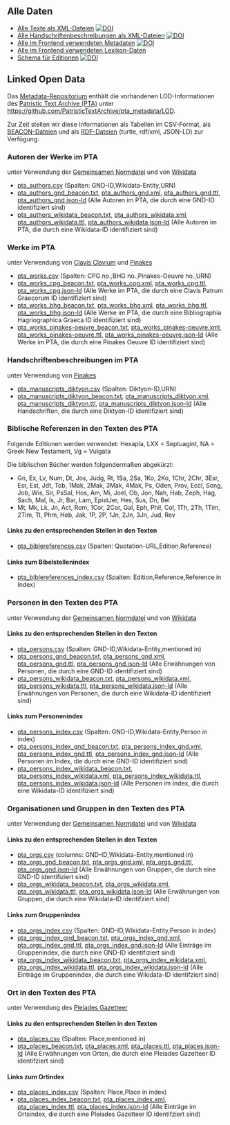 ## Alle Daten

- [Alle Texte als XML-Dateien](https://github.com/PatristicTextArchive/pta_data) [![DOI](https://zenodo.org/badge/DOI/10.5281/zenodo.4066796.svg)](https://doi.org/10.5281/zenodo.4066796)
- [Alle Handschriftenbeschreibungen als XML-Dateien](https://github.com/PatristicTextArchive/pta_manuscripts) [![DOI](https://zenodo.org/badge/DOI/10.5281/zenodo.7595081.svg)](https://doi.org/10.5281/zenodo.7595081)
- [Alle im Frontend verwendeten Metadaten](https://github.com/PatristicTextArchive/pta_metadata) [![DOI](https://zenodo.org/badge/DOI/10.5281/zenodo.6822080.svg)](https://doi.org/10.5281/zenodo.6822080)
- [Alle im Frontend verwendeten Lexikon-Daten](https://github.com/PatristicTextArchive/pta_lexika)
- [Schema für Editionen](https://github.com/PatristicTextArchive/Schema) [![DOI](https://zenodo.org/badge/DOI/10.5281/zenodo.3737666.svg)](https://doi.org/10.5281/zenodo.3737666)


## Linked Open Data

Das [Metadata-Repositorium](https://github.com/PatristicTextArchive/pta_metadata) enthält die vorhandenen LOD-Informationen des [Patristic Text Archive (PTA)](https://pta.bbaw.de) unter <https://github.com/PatristicTextArchive/pta_metadata/LOD>. 

Zur Zeit stellen wir diese Informationen als Tabellen im CSV-Format, als [BEACON-Dateien](https://gbv.github.io/beaconspec/beacon.html) und als [RDF-Dateien](https://www.w3.org/RDF/) (turtle, rdf/xml, JSON-LD) zur Verfügung.

### Autoren der Werke im PTA
unter Verwendung der [Gemeinsamen Normdatei](http://d-nb.info/gnd/) und von [Wikidata](https://www.wikidata.org/)

- [pta_authors.csv](https://github.com/PatristicTextArchive/pta_metadata/blob/main/LOD/pta_authors.csv) (Spalten: GND-ID,Wikidata-Entity,URN)
- [pta_authors_gnd_beacon.txt](https://github.com/PatristicTextArchive/pta_metadata/blob/main/LOD/pta_authors_gnd_beacon.txt), [pta_authors_gnd.xml](https://github.com/PatristicTextArchive/pta_metadata/blob/main/LOD/pta_authors_gnd.xml), [pta_authors_gnd.ttl](https://github.com/PatristicTextArchive/pta_metadata/blob/main/LOD/pta_authors_gnd.ttl), [pta_authors_gnd.json-ld](https://github.com/PatristicTextArchive/pta_metadata/blob/main/LOD/pta_authors_gnd.json-ld) (Alle Autoren im PTA, die durch eine GND-ID identifiziert sind)
- [pta_authors_wikidata_beacon.txt](pta_authors_wikidata_beacon.txt), [pta_authors_wikidata.xml](https://github.com/PatristicTextArchive/pta_metadata/blob/main/LOD/pta_authors_wikidata.xml), [pta_authors_wikidata.ttl](https://github.com/PatristicTextArchive/pta_metadata/blob/main/LOD/pta_authors_wikidata.ttl), [pta_authors_wikidata.json-ld](https://github.com/PatristicTextArchive/pta_metadata/blob/main/LOD/pta_authors_wikidata.json-ld) (Alle Autoren im PTA, die durch eine Wikidata-ID identifiziert sind)

### Werke im PTA
unter Verwendung von [Clavis Clavium](https://clavis.brepols.net/clacla) und [Pinakes](https://pinakes.irht.cnrs.fr)

- [pta_works.csv](https://github.com/PatristicTextArchive/pta_metadata/blob/main/LOD/pta_works.csv) (Spalten: CPG no.,BHG no.,Pinakes-Oeuvre no.,URN)
- [pta_works_cpg_beacon.txt](https://github.com/PatristicTextArchive/pta_metadata/blob/main/LOD/pta_works_cpg_beacon.txt), [pta_works_cpg.xml](https://github.com/PatristicTextArchive/pta_metadata/blob/main/LOD/pta_works_cpg.xml), [pta_works_cpg.ttl](https://github.com/PatristicTextArchive/pta_metadata/blob/main/LOD/pta_works_cpg.ttl), [pta_works_cpg.json-ld](https://github.com/PatristicTextArchive/pta_metadata/blob/main/LOD/pta_works_cpg.json-ld) (Alle Werke im PTA, die durch eine Clavis Patrum Graecorum ID identifiziert sind)
- [pta_works_bhg_beacon.txt](https://github.com/PatristicTextArchive/pta_metadata/blob/main/LOD/pta_works_bhg_beacon.txt), [pta_works_bhg.xml](https://github.com/PatristicTextArchive/pta_metadata/blob/main/LOD/pta_works_bhg.xml), [pta_works_bhg.ttl](https://github.com/PatristicTextArchive/pta_metadata/blob/main/LOD/pta_works_bhg.ttl), [pta_works_bhg.json-ld](https://github.com/PatristicTextArchive/pta_metadata/blob/main/LOD/pta_works_bhg.json-ld) (Alle Werke im PTA, die durch eine Bibliographia Hagriographica Graeca ID identifiziert sind)
- [pta_works_pinakes-oeuvre_beacon.txt](https://github.com/PatristicTextArchive/pta_metadata/blob/main/LOD/pta_works_pinakes-oeuvre_beacon.txt), [pta_works_pinakes-oeuvre.xml](https://github.com/PatristicTextArchive/pta_metadata/blob/main/LOD/pta_works_pinakes-oeuvre.xml), [pta_works_pinakes-oeuvre.ttl](https://github.com/PatristicTextArchive/pta_metadata/blob/main/LOD/pta_works_pinakes-oeuvre.ttl), [pta_works_pinakes-oeuvre.json-ld](https://github.com/PatristicTextArchive/pta_metadata/blob/main/LOD/pta_works_pinakes-oeuvre.json-ld) (Alle Werke im PTA, die durch eine Pinakes Oeuvre ID identifiziert sind)

### Handschriftenbeschreibungen im PTA
unter Verwendung von [Pinakes](https://pinakes.irht.cnrs.fr)

- [pta_manuscripts_diktyon.csv](https://github.com/PatristicTextArchive/pta_metadata/blob/main/LOD/pta_manuscripts_diktyon.csv) (Spalten: Diktyon-ID,URN)
- [pta_manuscripts_diktyon_beacon.txt](https://github.com/PatristicTextArchive/pta_metadata/blob/main/LOD/pta_manuscripts_diktyon_beacon.txt), [pta_manuscripts_diktyon.xml](https://github.com/PatristicTextArchive/pta_metadata/blob/main/LOD/pta_manuscripts_diktyon.xml), [pta_manuscripts_diktyon.ttl](https://github.com/PatristicTextArchive/pta_metadata/blob/main/LOD/pta_manuscripts_diktyon.ttl), [pta_manuscripts_diktyon.json-ld](https://github.com/PatristicTextArchive/pta_metadata/blob/main/LOD/pta_manuscripts_diktyon.json-ld) (Alle Handschriften, die durch eine Diktyon-ID identifiziert sind)

### Biblische Referenzen in den Texten des PTA
Folgende Editionen werden verwendet: Hexapla, LXX = Septuagint, NA = Greek New Testament, Vg = Vulgata

Die biblischen Bücher werden folgendermaßen abgekürzt: 
- Gn, Ex, Lv, Num, Dt, Jos, Judg, Rt, 1Sa, 2Sa, 1Ko, 2Ko, 1Chr, 2Chr, 3Esr, Esr, Est, Jdt, Tob, 1Mak, 2Mak, 3Mak, 4Mak, Ps, Oden, Prov, Eccl, Song, Job, Wis, Sir, PsSal, Hos, Am, Mi, Joel, Ob, Jon, Nah, Hab, Zeph, Hag, Sach, Mal, Is, Jr, Bar, Lam, EpistJer, Hes, Sus, Dn, Bel
- Mt, Mk, Lk, Jn, Act, Rom, 1Cor, 2Cor, Gal, Eph, Phil, Col, 1Th, 2Th, 1Tim, 2Tim, Tt, Phm, Heb, Jak, 1P, 2P, 1Jn, 2Jn, 3Jn, Jud, Rev

#### Links zu den entsprechenden Stellen in den Texten
- [pta_biblereferences.csv](https://github.com/PatristicTextArchive/pta_metadata/blob/main/LOD/pta_biblereferences.csv) (Spalten: Quotation-URL,Edition,Reference)

#### Links zum Bibelstellenindex
- [pta_biblereferences_index.csv](https://github.com/PatristicTextArchive/pta_metadata/blob/main/LOD/pta_biblereferences_index.csv) (Spalten: Edition,Reference,Reference in Index)

### Personen in den Texten des PTA
unter Verwendung der [Gemeinsamen Normdatei](http://d-nb.info/gnd/) und von [Wikidata](https://www.wikidata.org/)

#### Links zu den entsprechenden Stellen in den Texten
- [pta_persons.csv](https://github.com/PatristicTextArchive/pta_metadata/blob/main/LOD/pta_persons.csv) (Spalten: GND-ID,Wikidata-Entity,mentioned in)
- [pta_persons_gnd_beacon.txt](https://github.com/PatristicTextArchive/pta_metadata/blob/main/LOD/pta_persons_gnd_beacon.txt), [pta_persons_gnd.xml](https://github.com/PatristicTextArchive/pta_metadata/blob/main/LOD/pta_persons_gnd.xml), [pta_persons_gnd.ttl](https://github.com/PatristicTextArchive/pta_metadata/blob/main/LOD/pta_persons_gnd.ttl), [pta_persons_gnd.json-ld](https://github.com/PatristicTextArchive/pta_metadata/blob/main/LOD/pta_persons_gnd.json-ld) (Alle Erwähnungen von Personen, die durch eine GND-ID identifiziert sind)
- [pta_persons_wikidata_beacon.txt](https://github.com/PatristicTextArchive/pta_metadata/blob/main/LOD/pta_persons_wikidata_beacon.txt), [pta_persons_wikidata.xml](https://github.com/PatristicTextArchive/pta_metadata/blob/main/LOD/pta_persons_wikidata.xml), [pta_persons_wikidata.ttl](https://github.com/PatristicTextArchive/pta_metadata/blob/main/LOD/pta_persons_wikidata.ttl), [pta_persons_wikidata.json-ld](https://github.com/PatristicTextArchive/pta_metadata/blob/main/LOD/pta_persons_wikidata.json-ld) (Alle Erwähnungen von Personen, die durch eine Wikidata-ID identifiziert sind)

#### Links zum Personenindex
- [pta_persons_index.csv](https://github.com/PatristicTextArchive/pta_metadata/blob/main/LOD/pta_persons_index.csv) (Spalten: GND-ID,Wikidata-Entity,Person in index)
- [pta_persons_index_gnd_beacon.txt](https://github.com/PatristicTextArchive/pta_metadata/blob/main/LOD/pta_persons_index_gnd_beacon.txt), [pta_persons_index_gnd.xml](https://github.com/PatristicTextArchive/pta_metadata/blob/main/LOD/pta_persons_index_gnd.xml), [pta_persons_index_gnd.ttl](https://github.com/PatristicTextArchive/pta_metadata/blob/main/LOD/pta_persons_index_gnd.ttl), [pta_persons_index_gnd.json-ld](https://github.com/PatristicTextArchive/pta_metadata/blob/main/LOD/pta_persons_index_gnd.json-ld) (Alle Personen im Index, die durch eine GND-ID identifiziert sind)
- [pta_persons_index_wikidata_beacon.txt](https://github.com/PatristicTextArchive/pta_metadata/blob/main/LOD/pta_persons_index_wikidata_beacon.txt), [pta_persons_index_wikidata.xml](https://github.com/PatristicTextArchive/pta_metadata/blob/main/LOD/pta_persons_index_wikidata.xml), [pta_persons_index_wikidata.ttl](https://github.com/PatristicTextArchive/pta_metadata/blob/main/LOD/pta_persons_index_wikidata.ttl), [pta_persons_index_wikidata.json-ld](https://github.com/PatristicTextArchive/pta_metadata/blob/main/LOD/pta_persons_index_wikidata.json-ld) (Alle Personen im Index, die durch eine Wikidata-ID identifiziert sind)

### Organisationen und Gruppen in den Texten des PTA
unter Verwendung der [Gemeinsamen Normdatei](http://d-nb.info/gnd/) und von [Wikidata](https://www.wikidata.org/)

#### Links zu den entsprechenden Stellen in den Texten
- [pta_orgs.csv](https://github.com/PatristicTextArchive/pta_metadata/blob/main/LOD/pta_orgs.csv) (columns: GND-ID,Wikidata-Entity,mentioned in)
- [pta_orgs_gnd_beacon.txt](https://github.com/PatristicTextArchive/pta_metadata/blob/main/LOD/pta_orgs_gnd_beacon.txt), [pta_orgs_gnd.xml](https://github.com/PatristicTextArchive/pta_metadata/blob/main/LOD/pta_orgs_gnd.xml), [pta_orgs_gnd.ttl](https://github.com/PatristicTextArchive/pta_metadata/blob/main/LOD/pta_orgs_gnd.ttl), [pta_orgs_gnd.json-ld](https://github.com/PatristicTextArchive/pta_metadata/blob/main/LOD/pta_orgs_gnd.json-ld) (Alle Erwähnungen von Gruppen, die durch eine GND-ID identifiziert sind)
- [pta_orgs_wikidata_beacon.txt](https://github.com/PatristicTextArchive/pta_metadata/blob/main/LOD/pta_orgs_wikidata_beacon.txt), [pta_orgs_wikidata.xml](https://github.com/PatristicTextArchive/pta_metadata/blob/main/LOD/pta_orgs_wikidata.xml), [pta_orgs_wikidata.ttl](https://github.com/PatristicTextArchive/pta_metadata/blob/main/LOD/pta_orgs_wikidata.ttl), [pta_orgs_wikidata.json-ld](https://github.com/PatristicTextArchive/pta_metadata/blob/main/LOD/pta_orgs_wikidata.json-ld) (Alle Erwähnungen von Gruppen, die durch eine Wikidata-ID identifziert sind)

#### Links zum Gruppenindex
- [pta_orgs_index.csv](https://github.com/PatristicTextArchive/pta_metadata/blob/main/LOD/pta_orgs_index.csv) (Spalten: GND-ID,Wikidata-Entity,Person in index)
- [pta_orgs_index_gnd_beacon.txt](https://github.com/PatristicTextArchive/pta_metadata/blob/main/LOD/pta_orgs_index_gnd_beacon.txt), [pta_orgs_index_gnd.xml](https://github.com/PatristicTextArchive/pta_metadata/blob/main/LOD/pta_orgs_index_gnd.xml), [pta_orgs_index_gnd.ttl](https://github.com/PatristicTextArchive/pta_metadata/blob/main/LOD/pta_orgs_index_gnd.ttl), [pta_orgs_index_gnd.json-ld](https://github.com/PatristicTextArchive/pta_metadata/blob/main/LOD/pta_orgs_index_gnd.json-ld) (Alle Einträge im Gruppenindex, die durch eine GND-ID identifiziert sind)
- [pta_orgs_index_wikidata_beacon.txt](https://github.com/PatristicTextArchive/pta_metadata/blob/main/LOD/pta_orgs_index_wikidata_beacon.txt), [pta_orgs_index_wikidata.xml](https://github.com/PatristicTextArchive/pta_metadata/blob/main/LOD/pta_orgs_index_wikidata.xml), [pta_orgs_index_wikidata.ttl](https://github.com/PatristicTextArchive/pta_metadata/blob/main/LOD/pta_orgs_index_wikidata.ttl), [pta_orgs_index_wikidata.json-ld](https://github.com/PatristicTextArchive/pta_metadata/blob/main/LOD/pta_orgs_index_wikidata.json-ld) (Alle Einträge im Gruppenindex, die durch eine Wikidata-ID identifziert sind)

### Ort in den Texten des PTA
unter Verwendung des [Pleiades Gazetteer](https://pleiades.stoa.org/)

#### Links zu den entsprechenden Stellen in den Texten
- [pta_places.csv](https://github.com/PatristicTextArchive/pta_metadata/blob/main/LOD/pta_places.csv) (Spalten: Place,mentioned in)
- [pta_places_beacon.txt](https://github.com/PatristicTextArchive/pta_metadata/blob/main/LOD/pta_places_beacon.txt), [pta_places.xml](https://github.com/PatristicTextArchive/pta_metadata/blob/main/LOD/pta_places.xml), [pta_places.ttl](https://github.com/PatristicTextArchive/pta_metadata/blob/main/LOD/pta_places.ttl), [pta_places.json-ld](https://github.com/PatristicTextArchive/pta_metadata/blob/main/LOD/pta_places.json-ld) (Alle Erwähnungen von Orten, die durch eine Pleiades Gazetteer ID identifziert sind)

#### Links zum Ortindex
- [pta_places_index.csv](https://github.com/PatristicTextArchive/pta_metadata/blob/main/LOD/pta_places_index.csv) (Spalten: Place,Place in index)
- [pta_places_index_beacon.txt](https://github.com/PatristicTextArchive/pta_metadata/blob/main/LOD/pta_places_index_beacon.txt), [pta_places_index.xml](https://github.com/PatristicTextArchive/pta_metadata/blob/main/LOD/pta_places_index.xml), [pta_places_index.ttl](https://github.com/PatristicTextArchive/pta_metadata/blob/main/LOD/pta_places_index.ttl), [pta_places_index.json-ld](https://github.com/PatristicTextArchive/pta_metadata/blob/main/LOD/pta_places_index.json-ld) (Alle Einträge im Ortsindex, die durch eine Pleiades Gazetteer ID identifziert sind)